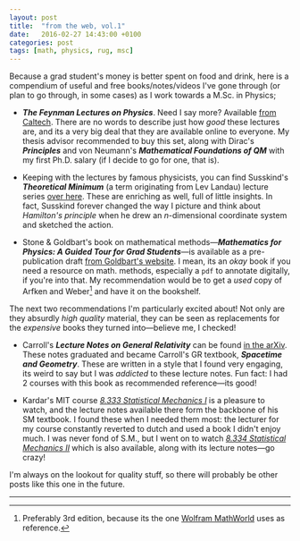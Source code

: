 ```yaml
---
layout: post
title:  "from the web, vol.1"
date:   2016-02-27 14:43:00 +0100
categories: post
tags: [math, physics, rug, msc]
---
```


Because a grad student's money is better spent on food and drink, here is a compendium of useful and free books/notes/videos I've gone through (or plan to go through, in some cases) as I work towards a M.Sc. in Physics;

- ***The Feynman Lectures on Physics***. Need I say more? Available [from Caltech](http://feynmanlectures.caltech.edu/). There are no words to describe just how *good* these lectures are, and its a very big deal that they are available online to everyone. My thesis advisor recommended to buy this set, along with Dirac's ***Principles*** and von Neumann's ***Mathematical Foundations of QM*** with my first Ph.D. salary (if I decide to go for one, that is). 

- Keeping with the lectures by famous physicists, you can find Susskind's ***Theoretical Minimum*** (a term originating from Lev Landau) lecture series [over here](http://theoreticalminimum.com). These are enriching as well, full of little insights. In fact, Susskind forever changed the way I picture and think about *Hamilton's principle* when he drew an *n*-dimensional coordinate system and sketched the action.

- Stone & Goldbart's book on mathematical methods—***Mathematics for Physics: A Guided Tour for Grad Students***—is available as a pre-publication draft [from Goldbart's website](http://www.goldbart.gatech.edu/PG_MS_MfP.htm). I mean, its an *okay* book if you need a resource on math. methods, especially a `pdf` to annotate digitally, if you're into that. My recommendation would be to get a *used* copy of Arfken and Weber[^1] and have it on the bookshelf.

The next two recommendations I'm particularly excited about! Not only are they absurdly *high quality* material, they can be seen as replacements for the *expensive* books they turned into—believe me, I checked!

- Carroll's ***Lecture Notes on General Relativity*** can be found [in the arXiv](http://arxiv.org/abs/gr-qc/9712019). These notes graduated and became Carroll's GR textbook, ***Spacetime and Geometry***. These are written in a style that I found very engaging, its weird to say but I was *addicted* to these lecture notes. Fun fact: I had 2 courses with this book as recommended reference—its good!

- Kardar's MIT course *[8.333 Statistical Mechanics I](https://ocw.mit.edu/courses/physics/8-333-statistical-mechanics-i-statistical-mechanics-of-particles-fall-2013/)* is a pleasure to watch, and the lecture notes available there form the backbone of his SM textbook. I found these when I needed them most: the lecturer for my course constantly reverted to dutch and used a book I didn't enjoy much. I was never fond of S.M., but I went on to watch *[8.334 Statistical Mechanics II](https://ocw.mit.edu/courses/physics/8-334-statistical-mechanics-ii-statistical-physics-of-fields-spring-2014/)* which is also available, along with its lecture notes—go crazy!

I'm always on the lookout for quality stuff, so there will probably be other posts like this one in the future.

---

[^1]: Preferably 3rd edition, because its the one [Wolfram MathWorld](https://mathworld.wolfram.com/) uses as reference.